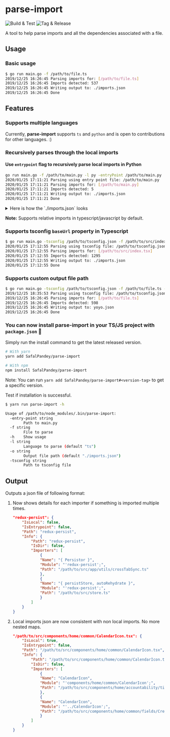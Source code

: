 # parse-import

![Build & Test](https://github.com/SafalPandey/parse-import/workflows/Build%20&%20Test/badge.svg)
![Tag & Release](https://github.com/SafalPandey/parse-import/workflows/Tag%20&%20Release/badge.svg)

A tool to help parse imports and all the dependencies associated with a file.

## Usage

### Basic usage

```bash
$ go run main.go -f /path/to/file.ts
2019/12/25 16:26:45 Parsing imports for: [/path/to/file.ts]
2019/12/25 16:26:45 Imports detected: 537
2019/12/25 16:26:45 Writing output to: ./imports.json
2019/12/25 16:26:45 Done
```

## Features

### Supports multiple languages

Currently, **parse-import** supports `ts` and `python` and is open to contributions for other languages. :)

### Recursively parses through the local imports

#### Use `entrypoint` flag to recursively parse local imports in Python

```bash
go run main.go -f /path/to/main.py -l py -entryPoint /path/to/main.py
2020/01/25 17:11:21 Parsing using entry point file: /path/to/main.py
2020/01/25 17:11:21 Parsing imports for: [/path/to/main.py]
2020/01/25 17:11:21 Imports detected: 5
2020/01/25 17:11:21 Writing output to: ./imports.json
2020/01/25 17:11:21 Done
```

<details>
<summary>Here is how the `./imports.json` looks</summary>

```json
{
  "/path/to/baseDir/main.py": {
    "IsLocal": true,
    "IsEntrypoint": true,
    "Path": "/path/to/baseDir/main.py",
    "Info": {
      "Path": "/path/to/baseDir/main.py",
      "IsDir": false,
      "Imports": [
        "/path/to/baseDir/ablah/abc.py",
        "/path/to/baseDir/utils/blahhah/something/",
        "/path/to/baseDir/utils/blahhah/uss.py",
        "/path/to/baseDir/utils/utils.py",
      ]
      "Importers": null
    }
  },
  "/path/to/baseDir/ablah/abc.py": {
    "IsLocal": true,
    "IsEntrypoint": false,
    "Path": "/path/to/baseDir/ablah/abc.py",
    "Info": {
      "Path": "/path/to/baseDir/ablah/abc.py",
      "IsDir": false,
      "Imports": ["/path/to/baseDir/utils/utils.py"],
      "Importers": [
        {
          "Name": "some2",
          "Module": "ablah.abc",
          "Path": "/path/to/baseDir/main.py"
        }
      ]
    }
  },
  "/path/to/baseDir/utils/blahhah/something/": {
    "IsLocal": true,
    "IsEntrypoint": false,
    "Path": "/path/to/baseDir/utils/blahhah/something/",
    "Info": {
      "Path": "/path/to/baseDir/utils/blahhah/something/",
      "IsDir": true,
      "Imports": null,
      "Importers": [
        {
          "Name": "ess",
          "Module": "utils.blahhah.something",
          "Path": "/path/to/baseDir/main.py"
        }
      ]
    }
  },
  "/path/to/baseDir/utils/blahhah/uss.py": {
    "IsLocal": true,
    "IsEntrypoint": false,
    "Path": "/path/to/baseDir/utils/blahhah/uss.py",
    "Info": {
      "Path": "/path/to/baseDir/utils/blahhah/uss.py",
      "IsDir": false,
      "Imports": [
        "datetime",
        "/path/to/baseDir/utils/utils.py"
      ],
      "Importers": [
        {
          "Name": "some3",
          "Module": "utils.blahhah.uss",
          "Path": "/path/to/baseDir/main.py"
        }
      ]
    }
  },
  "/path/to/baseDir/utils/utils.py": {
    "IsLocal": true,
    "IsEntrypoint": false,
    "Path": "/path/to/baseDir/utils/utils.py",
    "Info": {
      "Path": "/path/to/baseDir/utils/utils.py",
      "IsDir": false,
      "Imports": []
      "Importers": [
        {
          "Name": "some",
          "Module": "utils.utils",
          "Path": "/path/to/baseDir/ablah/abc.py"
        },
        {
          "Name": "some",
          "Module": "utils.utils",
          "Path": "/path/to/baseDir/utils/blahhah/uss.py"
        },
        {
          "Name": "some",
          "Module": "utils.utils",
          "Path": "/path/to/baseDir/main.py"
        }
      ]
    }
  },
  "datetime": {
    "IsLocal": false,
    "IsEntrypoint": false,
    "Path": "datetime",
    "Info": {
      "Path": "datetime",
      "IsDir": false,
      "Imports": null,
      "Importers": [
        {
          "Name": "datetime",
          "Module": "datetime",
          "Path": "/path/to/baseDir/utils/blahhah/uss.py"
        }
      ]
    }
  }
}
```

</details>

**Note:** Supports relative imports in typescript/javascript by default.

### Supports tsconfig `baseUrl` property in Typescript

```bash
$ go run main.go -tsconfig /path/to/tsconfig.json -f /path/to/src/index.tsx
2020/01/25 17:12:55 Parsing using tsconfig file: /path/to/tsconfig.json
2020/01/25 17:12:55 Parsing imports for: [/path/to/src/index.tsx]
2020/01/25 17:12:55 Imports detected: 1295
2020/01/25 17:12:55 Writing output to: ./imports.json
2020/01/25 17:12:55 Done
```

### Supports custom output file path

```bash
$ go run main.go -tsconfig /path/to/tsconfig.json -f /path/to/file.ts -o yoyo.json
2019/12/25 18:35:53 Parsing using tsconfig file: /path/to/tsconfig.json
2019/12/25 16:26:45 Parsing imports for: [/path/to/file.ts]
2019/12/25 16:26:45 Imports detected: 598
2019/12/25 16:26:45 Writing output to: yoyo.json
2019/12/25 16:26:45 Done
```

### You can now install parse-import in your TS/JS project with `package.json` :tada:

Simply run the install command to get the latest released version.

```bash
# With yarn
yarn add SafalPandey/parse-import

# With npm
npm install SafalPandey/parse-import
```

Note: You can run `yarn add SafalPandey/parse-import#<version-tag>` to get a specific version.

Test if installation is successful.

```bash
$ yarn run parse-import -h

Usage of /path/to/node_modules/.bin/parse-import:
  -entry-point string
        Path to main.py
  -f string
        File to parse
  -h    Show usage
  -l string
        Language to parse (default "ts")
  -o string
        Output file path (default "./imports.json")
  -tsconfig string
        Path to tsconfig file
```

## Output

Outputs a json file of following format:

1. Now shows details for each importer if something is imported multiple times.

    ```json
    "redux-persist": {
        "IsLocal": false,
        "IsEntrypoint": false,
        "Path": "redux-persist",
        "Info": {
            "Path": "redux-persist",
            "IsDir": false,
            "Importers": [
                {
                "Name": "{ Persistor }",
                "Module": "'redux-persist';",
                "Path": "/path/to/src/app/utils/crossTabSync.ts"
                },
                {
                "Name": "{ persistStore, autoRehydrate }",
                "Module": "'redux-persist';",
                "Path": "/path/to/src/store.ts"
                }
            ]
        }
    }
    ```

2. Local imports json are now consistent with non local imports. No more nested maps.

    ```json
    "/path/to/src/components/home/common/CalendarIcon.tsx": {
        "IsLocal": true,
        "IsEntrypoint": false,
        "Path": "/path/to/src/components/home/common/CalendarIcon.tsx",
        "Info": {
            "Path": "/path/to/src/components/home/common/CalendarIcon.tsx",
            "IsDir": false,
            "Importers": [
                {
                "Name": "CalendarIcon",
                "Module": "'components/home/common/CalendarIcon';",
                "Path": "/path/to/src/components/home/accountability/time-and-attendance/UpdateTodo.tsx"
                },
                {
                "Name": "CalendarIcon",
                "Module": "'../CalendarIcon';",
                "Path": "/path/to/src/components/home/common/fields/CreateTodo.tsx"
                }
            ]
        }
    }
    ```

